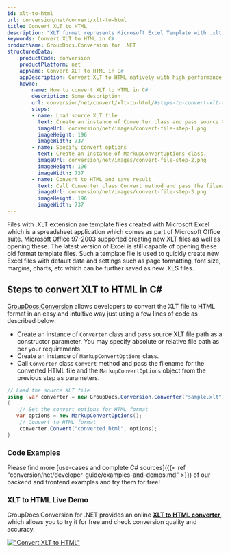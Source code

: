 ```yaml
---
id: xlt-to-html
url: conversion/net/convert/xlt-to-html
title: Convert XLT to HTML
description: "XLT format represents Microsoft Excel Template with .xlt extension. Learn how to convert XLT to HTML file programmatically in C# language using GroupDocs.Conversion for .NET library."
keywords: Convert XLT to HTML in C#
productName: GroupDocs.Conversion for .NET
structuredData:
    productCode: conversion
    productPlatform: net
    appName: Convert XLT to HTML in C#
    appDescription: Convert XLT to HTML natively with high performance using C# language and server side GroupDocs.Conversion for .NET APIs, without the use of any software like Microsoft or Open Office.
    howTo:
        name: How to convert XLT to HTML in C# 
        description: Some description
        url: conversion/net/convert/xlt-to-html/#steps-to-convert-xlt-to-html-in-c
        steps:
        - name: Load source XLT file 
          text: Create an instance of Converter class and pass source XLT file path as a constructor parameter. You may specify absolute or relative file path as per your requirements. 
          imageUrl: conversion/net/images/convert-file-step-1.png
          imageHeight: 196
          imageWidth: 737
        - name: Specify convert options 
          text: Create an instance of MarkupConvertOptions class.
          imageUrl: conversion/net/images/convert-file-step-2.png
          imageHeight: 196
          imageWidth: 737
        - name: Convert to HTML and save result 
          text: Call Converter class Convert method and pass the filename for the converted HTML file and the MarkupConvertOptions object from the previous step as parameters.
          imageUrl: conversion/net/images/convert-file-step-3.png
          imageHeight: 196
          imageWidth: 737
---
```


Files with .XLT extension are template files created with Microsoft Excel which is a spreadsheet application which comes as part of Microsoft Office suite. Microsoft Office 97-2003 supported creating new XLT files as well as opening these. The latest version of Excel is still capable of opening these old format template files. Such a template file is used to quickly create new Excel files with default data and settings such as page formatting, font size, margins, charts, etc which can be further saved as new .XLS files.

## Steps to convert XLT to HTML in C#

[GroupDocs.Conversion](https://products.groupdocs.com/conversion/net) allows developers to convert the XLT file to HTML format in an easy and intuitive way just using a few lines of code as described below:

* Create an instance of `Converter` class and pass source XLT file path as a constructor parameter. You may specify absolute or relative file path as per your requirements. 
* Create an instance of `MarkupConvertOptions` class.
* Call `Converter` class `Convert` method and pass the filename for the converted HTML file and the `MarkupConvertOptions` object from the previous step as parameters.

```csharp
// Load the source XLT file
using (var converter = new GroupDocs.Conversion.Converter("sample.xlt"))
{
    // Set the convert options for HTML format
   var options = new MarkupConvertOptions();
    // Convert to HTML format
    converter.Convert("converted.html", options);
}
```

### Code Examples

Please find more [use-cases and complete C# sources]({{< ref "conversion/net/developer-guide/examples-and-demos.md" >}}) of our backend and frontend examples and try them for free!

### XLT to HTML Live Demo

GroupDocs.Conversion for .NET provides an online [**XLT to HTML converter**](https://products.groupdocs.app/conversion/xlt-to-html), which allows you to try it for free and check conversion quality and accuracy.

[!["Convert XLT to HTML"](conversion/net/images/convert-to-html/convert-xlt-to-html.png)](https://products.groupdocs.app/conversion/xlt-to-html)